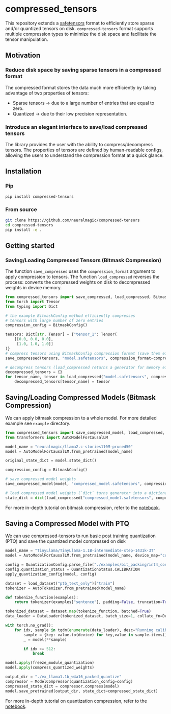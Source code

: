 # compressed_tensors

This repository extends a [safetensors](https://github.com/huggingface/safetensors) format to efficiently store sparse and/or quantized tensors on disk. `compressed-tensors` format supports multiple compression types to minimize the disk space and facilitate the tensor manipulation.

## Motivation

### Reduce disk space by saving sparse tensors in a compressed format

The compressed format stores the data much more efficiently by taking advantage of two properties of tensors:

- Sparse tensors -> due to a large number of entries that are equal to zero.
- Quantized -> due to their low precision representation.

### Introduce an elegant interface to save/load compressed tensors

The library provides the user with the ability to compress/decompress tensors. The properties of tensors are defined by human-readable configs, allowing the users to understand the compression format at a quick glance.

## Installation

### Pip

```bash
pip install compressed-tensors
```

### From source

```bash
git clone https://github.com/neuralmagic/compressed-tensors
cd compressed-tensors
pip install -e .
```

## Getting started

### Saving/Loading Compressed Tensors (Bitmask Compression)

The function `save_compressed` uses the `compression_format` argument to apply compression to tensors.
The function `load_compressed` reverses the process: converts the compressed weights on disk to decompressed weights in device memory.

```python
from compressed_tensors import save_compressed, load_compressed, BitmaskConfig
from torch import Tensor
from typing import Dict

# the example BitmaskConfig method efficiently compresses 
# tensors with large number of zero entries 
compression_config = BitmaskConfig()

tensors: Dict[str, Tensor] = {"tensor_1": Tensor(
    [[0.0, 0.0, 0.0], 
     [1.0, 1.0, 1.0]]
)}
# compress tensors using BitmaskConfig compression format (save them efficiently on disk)
save_compressed(tensors, "model.safetensors", compression_format=compression_config.format)

# decompress tensors (load_compressed returns a generator for memory efficiency)
decompressed_tensors = {}
for tensor_name, tensor in load_compressed("model.safetensors", compression_config = compression_config):
    decompressed_tensors[tensor_name] = tensor
```

## Saving/Loading Compressed Models (Bitmask Compression)

We can apply bitmask compression to a whole model. For more detailed example see `example` directory.
```python
from compressed_tensors import save_compressed_model, load_compressed, BitmaskConfig
from transformers import AutoModelForCausalLM

model_name = "neuralmagic/llama2.c-stories110M-pruned50"
model = AutoModelForCausalLM.from_pretrained(model_name)

original_state_dict = model.state_dict()

compression_config = BitmaskConfig()

# save compressed model weights
save_compressed_model(model, "compressed_model.safetensors", compression_format=compression_config.format)

# load compressed model weights (`dict` turns generator into a dictionary)
state_dict = dict(load_compressed("compressed_model.safetensors", compression_config))
```

For more in-depth tutorial on bitmask compression, refer to the [notebook](https://github.com/neuralmagic/compressed-tensors/blob/d707c5b84bc3fef164aebdcd97cb6eaa571982f8/examples/bitmask_compression.ipynb).


## Saving a Compressed Model with PTQ

We can use compressed-tensors to run basic post training quantization (PTQ) and save the quantized model compressed on disk

```python
model_name = "TinyLlama/TinyLlama-1.1B-intermediate-step-1431k-3T"
model = AutoModelForCausalLM.from_pretrained(model_name, device_map="cuda:0")

config = QuantizationConfig.parse_file("./examples/bit_packing/int4_config.json")
config.quantization_status = QuantizationStatus.CALIBRATION
apply_quantization_config(model, config)

dataset = load_dataset("ptb_text_only")["train"]
tokenizer = AutoTokenizer.from_pretrained(model_name)

def tokenize_function(examples):
    return tokenizer(examples["sentence"], padding=False, truncation=True, max_length=1024)

tokenized_dataset = dataset.map(tokenize_function, batched=True)
data_loader = DataLoader(tokenized_dataset, batch_size=1, collate_fn=DefaultDataCollator())

with torch.no_grad():
    for idx, sample in tqdm(enumerate(data_loader), desc="Running calibration"):
        sample = {key: value.to(device) for key,value in sample.items()}
        _ = model(**sample)

        if idx >= 512:
            break

model.apply(freeze_module_quantization)
model.apply(compress_quantized_weights)

output_dir = "./ex_llama1.1b_w4a16_packed_quantize"
compressor = ModelCompressor(quantization_config=config)
compressed_state_dict = compressor.compress(model)
model.save_pretrained(output_dir, state_dict=compressed_state_dict)
```

For more in-depth tutorial on quantization compression, refer to the [notebook](./examples/quantize_and_pack_int4.ipynb).
